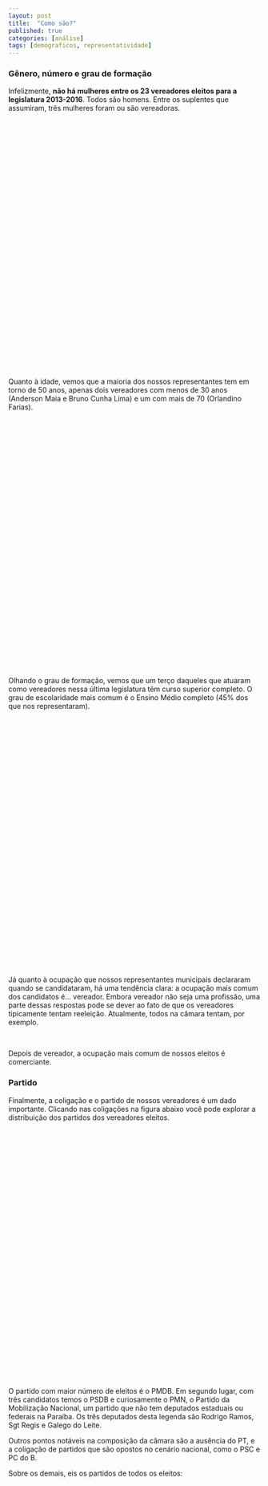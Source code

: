 ```yaml
---
layout: post
title:  "Como são?"
published: true
categories: [análise]
tags: [demograficos, representatividade]
---
```









### Gênero, número e grau de formação

Infelizmente, **não há mulheres entre os 23 vereadores eleitos para a legislatura 2013-2016**. Todos são homens. Entre os suplentes que assumiram, três mulheres foram ou são vereadoras. 

<!--html_preserve--><div id="htmlwidget-3055f5260d5984a49e39" style="width:100%;height:500px;" class="highchart html-widget"></div>
<script type="application/json" data-for="htmlwidget-3055f5260d5984a49e39">{"x":{"hc_opts":{"title":{"text":"Vereadores eleitos e suplentes por gênero"},"yAxis":{"title":"","type":"linear"},"credits":{"enabled":false},"exporting":{"enabled":false},"plotOptions":{"series":{"turboThreshold":0,"showInLegend":true,"marker":{"enabled":true}},"scatter":{"marker":{"symbol":"circle"}},"bubble":{"minSize":5,"maxSize":25},"treemap":{"layoutAlgorithm":"squarified"}},"series":[{"name":"Feminino","type":"column","data":[{"eleito":"Eleito","sexo":"Feminino","n":0,"y":0,"name":"Eleito"},{"eleito":"Suplente","sexo":"Feminino","n":3,"y":3,"name":"Suplente"}]},{"name":"Masculino","type":"column","data":[{"eleito":"Eleito","sexo":"Masculino","n":23,"y":23,"name":"Eleito"},{"eleito":"Suplente","sexo":"Masculino","n":10,"y":10,"name":"Suplente"}]}],"xAxis":{"type":"category","title":""}},"theme":{"chart":{"backgroundColor":"transparent"}},"conf_opts":{"global":{"Date":null,"VMLRadialGradientURL":"http =//code.highcharts.com/list(version)/gfx/vml-radial-gradient.png","canvasToolsURL":"http =//code.highcharts.com/list(version)/modules/canvas-tools.js","getTimezoneOffset":null,"timezoneOffset":0,"useUTC":true},"lang":{"contextButtonTitle":"Chart context menu","decimalPoint":".","downloadJPEG":"Download JPEG image","downloadPDF":"Download PDF document","downloadPNG":"Download PNG image","downloadSVG":"Download SVG vector image","drillUpText":"Back to {series.name}","invalidDate":null,"loading":"Loading...","months":["January","February","March","April","May","June","July","August","September","October","November","December"],"noData":"No data to display","numericSymbols":["k","M","G","T","P","E"],"printChart":"Print chart","resetZoom":"Reset zoom","resetZoomTitle":"Reset zoom level 1:1","shortMonths":["Jan","Feb","Mar","Apr","May","Jun","Jul","Aug","Sep","Oct","Nov","Dec"],"thousandsSep":" ","weekdays":["Sunday","Monday","Tuesday","Wednesday","Thursday","Friday","Saturday"]}},"type":"chart","fonts":[],"debug":false},"evals":[],"jsHooks":[]}</script><!--/html_preserve-->

Quanto à idade, vemos que a maioria dos nossos representantes tem em torno de 50 anos, apenas dois vereadores com menos de 30 anos (Anderson Maia e Bruno Cunha Lima) e um com mais de 70 (Orlandino Farias).

<!--html_preserve--><div id="htmlwidget-d81930cb05b3d38f5577" style="width:100%;height:500px;" class="highchart html-widget"></div>
<script type="application/json" data-for="htmlwidget-d81930cb05b3d38f5577">{"x":{"hc_opts":{"title":{"text":"Idade de nossos representantes"},"yAxis":{"title":"Quantidade nessa faixa"},"credits":{"enabled":false},"exporting":{"enabled":false},"plotOptions":{"series":{"turboThreshold":0}},"chart":{"zoomType":"x"},"tooltip":{"formatter":"function() { return  this.point.name + '<br/>' + this.y; }"},"series":[{"data":[{"x":25,"y":2,"name":"(20, 30]"},{"x":35,"y":7,"name":"(30, 40]"},{"x":45,"y":11,"name":"(40, 50]"},{"x":55,"y":8,"name":"(50, 60]"},{"x":65,"y":7,"name":"(60, 70]"},{"x":75,"y":0,"name":"(70, 80]"},{"x":85,"y":1,"name":"(80, 90]"}],"type":"column","pointRange":10,"groupPadding":0,"pointPadding":0,"borderWidth":0,"color":"#B71C1C","name":"Idade"}],"xAxis":{"title":"Faixa etária"}},"theme":{"chart":{"backgroundColor":"transparent"}},"conf_opts":{"global":{"Date":null,"VMLRadialGradientURL":"http =//code.highcharts.com/list(version)/gfx/vml-radial-gradient.png","canvasToolsURL":"http =//code.highcharts.com/list(version)/modules/canvas-tools.js","getTimezoneOffset":null,"timezoneOffset":0,"useUTC":true},"lang":{"contextButtonTitle":"Chart context menu","decimalPoint":".","downloadJPEG":"Download JPEG image","downloadPDF":"Download PDF document","downloadPNG":"Download PNG image","downloadSVG":"Download SVG vector image","drillUpText":"Back to {series.name}","invalidDate":null,"loading":"Loading...","months":["January","February","March","April","May","June","July","August","September","October","November","December"],"noData":"No data to display","numericSymbols":["k","M","G","T","P","E"],"printChart":"Print chart","resetZoom":"Reset zoom","resetZoomTitle":"Reset zoom level 1:1","shortMonths":["Jan","Feb","Mar","Apr","May","Jun","Jul","Aug","Sep","Oct","Nov","Dec"],"thousandsSep":" ","weekdays":["Sunday","Monday","Tuesday","Wednesday","Thursday","Friday","Saturday"]}},"type":"chart","fonts":[],"debug":false},"evals":["hc_opts.tooltip.formatter"],"jsHooks":[]}</script><!--/html_preserve-->

Olhando o grau de formação, vemos que um terço daqueles que atuaram como vereadores nessa última legislatura têm curso superior completo. O grau de escolaridade mais comum é o Ensino Médio completo (45% dos que nos representaram).

<!--html_preserve--><div id="htmlwidget-a7d95f58c3b852108b5b" style="width:100%;height:500px;" class="highchart html-widget"></div>
<script type="application/json" data-for="htmlwidget-a7d95f58c3b852108b5b">{"x":{"hc_opts":{"title":{"text":"Grau de formação"},"yAxis":{"title":"","type":"linear"},"credits":{"enabled":false},"exporting":{"enabled":false},"plotOptions":{"series":{"turboThreshold":0,"showInLegend":true,"marker":{"enabled":true}},"scatter":{"marker":{"symbol":"circle"}},"bubble":{"minSize":5,"maxSize":25},"treemap":{"layoutAlgorithm":"squarified"},"column":{"stacking":"normal"}},"series":[{"name":"Eleito","type":"column","data":[{"eleito":"Eleito","descricao_grau_instrucao":"Ensino Fundamental Incompleto","n":1,"y":1,"name":"Ensino Fundamental Incompleto"},{"eleito":"Eleito","descricao_grau_instrucao":"Ensino Fundamental Completo","n":4,"y":4,"name":"Ensino Fundamental Completo"},{"eleito":"Eleito","descricao_grau_instrucao":"Ensino Médio Completo","n":9,"y":9,"name":"Ensino Médio Completo"},{"eleito":"Eleito","descricao_grau_instrucao":"Superior Completo","n":9,"y":9,"name":"Superior Completo"}]},{"name":"Suplente","type":"column","data":[{"eleito":"Suplente","descricao_grau_instrucao":"Ensino Fundamental Incompleto","n":2,"y":2,"name":"Ensino Fundamental Incompleto"},{"eleito":"Suplente","descricao_grau_instrucao":"Ensino Fundamental Completo","n":1,"y":1,"name":"Ensino Fundamental Completo"},{"eleito":"Suplente","descricao_grau_instrucao":"Ensino Médio Completo","n":7,"y":7,"name":"Ensino Médio Completo"},{"eleito":"Suplente","descricao_grau_instrucao":"Superior Completo","n":3,"y":3,"name":"Superior Completo"}]}],"xAxis":{"type":"category","title":""},"colors":["darkblue","orange"]},"theme":{"chart":{"backgroundColor":"transparent"}},"conf_opts":{"global":{"Date":null,"VMLRadialGradientURL":"http =//code.highcharts.com/list(version)/gfx/vml-radial-gradient.png","canvasToolsURL":"http =//code.highcharts.com/list(version)/modules/canvas-tools.js","getTimezoneOffset":null,"timezoneOffset":0,"useUTC":true},"lang":{"contextButtonTitle":"Chart context menu","decimalPoint":".","downloadJPEG":"Download JPEG image","downloadPDF":"Download PDF document","downloadPNG":"Download PNG image","downloadSVG":"Download SVG vector image","drillUpText":"Back to {series.name}","invalidDate":null,"loading":"Loading...","months":["January","February","March","April","May","June","July","August","September","October","November","December"],"noData":"No data to display","numericSymbols":["k","M","G","T","P","E"],"printChart":"Print chart","resetZoom":"Reset zoom","resetZoomTitle":"Reset zoom level 1:1","shortMonths":["Jan","Feb","Mar","Apr","May","Jun","Jul","Aug","Sep","Oct","Nov","Dec"],"thousandsSep":" ","weekdays":["Sunday","Monday","Tuesday","Wednesday","Thursday","Friday","Saturday"]}},"type":"chart","fonts":[],"debug":false},"evals":[],"jsHooks":[]}</script><!--/html_preserve-->




Já quanto à ocupação que nossos representantes municipais declararam quando se candidataram, há uma tendência clara: a ocupação mais comum dos candidatos é... vereador. Embora vereador não seja uma profissão, uma parte dessas respostas pode se dever ao fato de que os vereadores tipicamente tentam reeleição. Atualmente, todos na câmara tentam, por exemplo. 

<!--html_preserve--><div id="htmlwidget-29e2a93ec15af747e975" style="width:100%;height:auto;" class="datatables html-widget"></div>
<script type="application/json" data-for="htmlwidget-29e2a93ec15af747e975">{"x":{"filter":"none","data":[["Vereador","Comerciante","Estudante, Bolsista, Estagiário E Assemelhados","Professor De Ensino Médio","Empresário","Outros","Servidor Público Federal","Advogado","Agricultor","Biólogo","Pedagogo","Policial Militar","Representante Comercial","Supervisor, Inspetor E Agente De Compras E Vendas"],[10,7,3,3,2,2,2,1,1,1,1,1,1,1]],"container":"<table class=\"display\">\n  <thead>\n    <tr>\n      <th>Ocupação\u003c/th>\n      <th>Quantos\u003c/th>\n    \u003c/tr>\n  \u003c/thead>\n\u003c/table>","options":{"paging":false,"info":false,"searching":false,"columnDefs":[{"className":"dt-right","targets":1}],"order":[],"autoWidth":false,"orderClasses":false}},"evals":[],"jsHooks":[]}</script><!--/html_preserve-->

<br> 

Depois de vereador, a ocupação mais comum de nossos eleitos é comerciante. 

### Partido

Finalmente, a coligação e o partido de nossos vereadores é um dado importante. Clicando nas coligações na figura abaixo você pode explorar a distribuição dos partidos dos vereadores eleitos. 




<!--html_preserve--><div id="htmlwidget-a7efc5a0fd3d761a48d5" style="width:100%;height:500px;" class="highchart html-widget"></div>
<script type="application/json" data-for="htmlwidget-a7efc5a0fd3d761a48d5">{"x":{"hc_opts":{"title":{"text":"Eleitos por coligação e partido"},"yAxis":{"title":{"text":null}},"credits":{"enabled":false},"exporting":{"enabled":false},"plotOptions":{"series":{"turboThreshold":0}},"series":[{"data":[{"name":"Campina Grande Ideal 1","sigla_partido":null,"value":3,"valuecolor":2,"level":1,"color":"#D3A362","id":"campina_grande_ideal_1","nome_legenda":null},{"name":"Campina Segue Em Frente Iii","sigla_partido":null,"value":1,"valuecolor":1,"level":1,"color":"#00C1BA","id":"campina_segue_em_frente_iii","nome_legenda":null},{"name":"Campina Segue Em Frente I","sigla_partido":null,"value":4,"valuecolor":1,"level":1,"color":"#E68ECF","id":"campina_segue_em_frente_i","nome_legenda":null},{"name":"Partido Isolado","sigla_partido":null,"value":3,"valuecolor":1,"level":1,"color":"#A1B453","id":"partido_isolado","nome_legenda":null},{"name":"Por Amor A Campina Iii","sigla_partido":null,"value":4,"valuecolor":2,"level":1,"color":"#5BB5E2","id":"por_amor_a_campina_iii","nome_legenda":null},{"name":"Por Amor A Campina - Ii","sigla_partido":null,"value":1,"valuecolor":1,"level":1,"color":"#EC929B","id":"por_amor_a_campina_-_ii","nome_legenda":null},{"name":"Por Amor A Campina I","sigla_partido":null,"value":6,"valuecolor":3,"level":1,"color":"#53BF82","id":"por_amor_a_campina_i","nome_legenda":null},{"name":"Pra Campina Crescer Em Paz I","sigla_partido":null,"value":1,"valuecolor":1,"level":1,"color":"#B79FEB","id":"pra_campina_crescer_em_paz_i","nome_legenda":null},{"name":"PC do B","sigla_partido":null,"value":1,"valuecolor":1,"level":2,"color":"#BE8541","id":"pc_do_b","parent":"campina_grande_ideal_1","nome_legenda":"Campina Grande Ideal 1"},{"name":"PSC","sigla_partido":null,"value":2,"valuecolor":1,"level":2,"color":"#B58A2F","id":"psc","parent":"campina_grande_ideal_1","nome_legenda":"Campina Grande Ideal 1"},{"name":"PTC","sigla_partido":null,"value":1,"valuecolor":1,"level":2,"color":"#00A8A0","id":"ptc","parent":"campina_segue_em_frente_iii","nome_legenda":"Campina Segue Em Frente Iii"},{"name":"PMDB","sigla_partido":null,"value":4,"valuecolor":1,"level":2,"color":"#CE6FB8","id":"pmdb","parent":"campina_segue_em_frente_i","nome_legenda":"Campina Segue Em Frente I"},{"name":"PMN","sigla_partido":null,"value":3,"valuecolor":1,"level":2,"color":"#87991A","id":"pmn","parent":"partido_isolado","nome_legenda":"Partido Isolado"},{"name":"DEM","sigla_partido":null,"value":2,"valuecolor":1,"level":2,"color":"#009EC8","id":"dem","parent":"por_amor_a_campina_iii","nome_legenda":"Por Amor A Campina Iii"},{"name":"PRB","sigla_partido":null,"value":2,"valuecolor":1,"level":2,"color":"#3799CF","id":"prb","parent":"por_amor_a_campina_iii","nome_legenda":"Por Amor A Campina Iii"},{"name":"PTN","sigla_partido":null,"value":1,"valuecolor":1,"level":2,"color":"#D3757F","id":"ptn","parent":"por_amor_a_campina_-_ii","nome_legenda":"Por Amor A Campina - Ii"},{"name":"PRP","sigla_partido":null,"value":2,"valuecolor":1,"level":2,"color":"#3BA457","id":"prp","parent":"por_amor_a_campina_i","nome_legenda":"Por Amor A Campina I"},{"name":"PSB","sigla_partido":null,"value":1,"valuecolor":1,"level":2,"color":"#00A76D","id":"psb","parent":"por_amor_a_campina_i","nome_legenda":"Por Amor A Campina I"},{"name":"PSDB","sigla_partido":null,"value":3,"valuecolor":1,"level":2,"color":"#19A562","id":"psdb","parent":"por_amor_a_campina_i","nome_legenda":"Por Amor A Campina I"},{"name":"PPS","sigla_partido":null,"value":1,"valuecolor":1,"level":2,"color":"#9D83D5","id":"pps","parent":"pra_campina_crescer_em_paz_i","nome_legenda":"Pra Campina Crescer Em Paz I"}],"type":"treemap","allowDrillToNode":true,"layoutAlgorithm":"squarified","name":"tmdata"}],"tooltip":{"pointFormat":"<b>{point.name}\u003c/b>:<br>\n             Eleitos: {point.value:,.0f}"}},"theme":{"chart":{"backgroundColor":"transparent"}},"conf_opts":{"global":{"Date":null,"VMLRadialGradientURL":"http =//code.highcharts.com/list(version)/gfx/vml-radial-gradient.png","canvasToolsURL":"http =//code.highcharts.com/list(version)/modules/canvas-tools.js","getTimezoneOffset":null,"timezoneOffset":0,"useUTC":true},"lang":{"contextButtonTitle":"Chart context menu","decimalPoint":".","downloadJPEG":"Download JPEG image","downloadPDF":"Download PDF document","downloadPNG":"Download PNG image","downloadSVG":"Download SVG vector image","drillUpText":"Back to {series.name}","invalidDate":null,"loading":"Loading...","months":["January","February","March","April","May","June","July","August","September","October","November","December"],"noData":"No data to display","numericSymbols":["k","M","G","T","P","E"],"printChart":"Print chart","resetZoom":"Reset zoom","resetZoomTitle":"Reset zoom level 1:1","shortMonths":["Jan","Feb","Mar","Apr","May","Jun","Jul","Aug","Sep","Oct","Nov","Dec"],"thousandsSep":" ","weekdays":["Sunday","Monday","Tuesday","Wednesday","Thursday","Friday","Saturday"]}},"type":"chart","fonts":[],"debug":false},"evals":[],"jsHooks":[]}</script><!--/html_preserve-->

O partido com maior número de eleitos é o PMDB. Em segundo lugar, com três candidatos temos o PSDB e curiosamente o PMN, o Partido da Mobilização Nacional, um partido que não tem deputados estaduais ou federais na Paraíba. Os três deputados desta legenda são Rodrigo Ramos, Sgt Regis e Galego do Leite. 

Outros pontos notáveis na composição da câmara são a ausência do PT, e a coligação de partidos que são opostos no cenário nacional, como o PSC e PC do B. 

Sobre os demais, eis os partidos de todos os eleitos: 

<!--html_preserve--><div id="htmlwidget-c262ffa29dabd8068116" style="width:100%;height:auto;" class="datatables html-widget"></div>
<script type="application/json" data-for="htmlwidget-c262ffa29dabd8068116">{"x":{"filter":"none","data":[["Napoleão Maracajá","Lafite","Orlandino Farias","Dr. Olimpio","Pimentel Filho","Metusela Agra","Ivan Batista","Alexandre Do Sindicato","Rodrigo Ramos","Galego Do Leite","Sgt Regis","Joia Germano","Nelson Gomes","Murilo Galdino","Inácio Falcão","Bruno Cunha Lima","Tovar","Buchada","Vaninho Aragao","Saulo Noronha","Lula Cabral","Marinaldo Cardoso","Prof. Miguel Rodrigues"],["PC do B","PSC","PSC","PMDB","PMDB","PMDB","PMDB","PTC","PMN","PMN","PMN","PRP","PRP","PSB","PSDB","PSDB","PSDB","PTN","DEM","DEM","PRB","PRB","PPS"],["Campina Grande Ideal 1","Campina Grande Ideal 1","Campina Grande Ideal 1","Campina Segue Em Frente I","Campina Segue Em Frente I","Campina Segue Em Frente I","Campina Segue Em Frente I","Campina Segue Em Frente III","Partido Isolado","Partido Isolado","Partido Isolado","Por Amor A Campina I","Por Amor A Campina I","Por Amor A Campina I","Por Amor A Campina I","Por Amor A Campina I","Por Amor A Campina I","Por Amor A Campina - II","Por Amor A Campina III","Por Amor A Campina III","Por Amor A Campina III","Por Amor A Campina III","Pra Campina Crescer Em Paz I"]],"container":"<table class=\"display\">\n  <thead>\n    <tr>\n      <th>Eleito\u003c/th>\n      <th>Partido\u003c/th>\n      <th>Coligação\u003c/th>\n    \u003c/tr>\n  \u003c/thead>\n\u003c/table>","options":{"paging":false,"info":false,"order":[],"autoWidth":false,"orderClasses":false},"selection":{"mode":"multiple","selected":null,"target":"row"}},"evals":[],"jsHooks":[]}</script><!--/html_preserve-->

